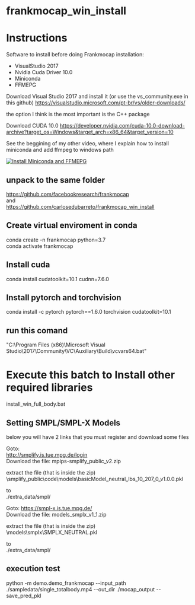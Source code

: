 # frankmocap_win_install

# Instructions

Software to install before doing Frankmocap installation:

<ul>
  <li>VisualStudio 2017</li>
  <li>Nvidia Cuda Driver 10.0</li>
  <li>Miniconda</li>
  <li>FFMEPG</li>
</ul>
 

Download Visual Studio 2017 and install it (or use the vs_community.exe in this github)
https://visualstudio.microsoft.com/pt-br/vs/older-downloads/

the option I think is the most important is the C++ package


Download CUDA 10.0
https://developer.nvidia.com/cuda-10.0-download-archive?target_os=Windows&target_arch=x86_64&target_version=10



See the beggining of my other video, where I explain how to install miniconda and add ffmpeg to windows path
  
  
[![Install Miniconda and FFMEPG](https://img.youtube.com/vi/3qhs5IRJ1LI/0.jpg)](https://www.youtube.com/watch?v=3qhs5IRJ1LI) 
  

## unpack to the same folder
https://github.com/facebookresearch/frankmocap  
and  
https://github.com/carlosedubarreto/frankmocap_win_install



## Create virtual enviroment in conda
conda create -n frankmocap python=3.7  
conda activate frankmocap  

## Install cuda 
conda install cudatoolkit=10.1 cudnn=7.6.0

## Install pytorch and torchvision 
conda install -c pytorch pytorch==1.6.0 torchvision cudatoolkit=10.1

## run this comand
"C:\Program Files (x86)\Microsoft Visual Studio\2017\Community\VC\Auxiliary\Build\vcvars64.bat"

# Execute this batch to Install other required libraries
install_win_full_body.bat


## Setting SMPL/SMPL-X Models  
below you will have 2 links that you must register and download some files  

Goto:  
http://smplify.is.tue.mpg.de/login   
Download the file: mpips-smplify_public_v2.zip

extract the file (that is inside the zip)  
\smplify_public\code\models\basicModel_neutral_lbs_10_207_0_v1.0.0.pkl

to  
 ./extra_data/smpl/  


Goto:
https://smpl-x.is.tue.mpg.de/  
Download the file: models_smplx_v1_1.zip  
  
extract the file (that is inside the zip)  
\models\smplx\SMPLX_NEUTRAL.pkl  

to  
 ./extra_data/smpl/  
  
  
## execution test  
python -m demo.demo_frankmocap --input_path ./sampledata/single_totalbody.mp4 --out_dir ./mocap_output --save_pred_pkl
